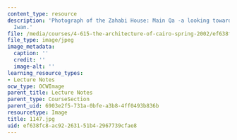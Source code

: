 ```yaml
---
content_type: resource
description: 'Photograph of the Zahabi House: Main Qa -a looking toward the large
  Iwan.'
file: /media/courses/4-615-the-architecture-of-cairo-spring-2002/ef638fc8ac92263151b42967739cfae8_1147.jpg
file_type: image/jpeg
image_metadata:
  caption: ''
  credit: ''
  image-alt: ''
learning_resource_types:
- Lecture Notes
ocw_type: OCWImage
parent_title: Lecture Notes
parent_type: CourseSection
parent_uid: 6903e2f5-731a-0bfe-a3b8-4ff0493b836b
resourcetype: Image
title: 1147.jpg
uid: ef638fc8-ac92-2631-51b4-2967739cfae8
---
```

